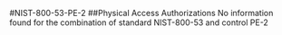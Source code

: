 #NIST-800-53-PE-2
##Physical Access Authorizations
No information found for the combination of standard NIST-800-53 and control PE-2
